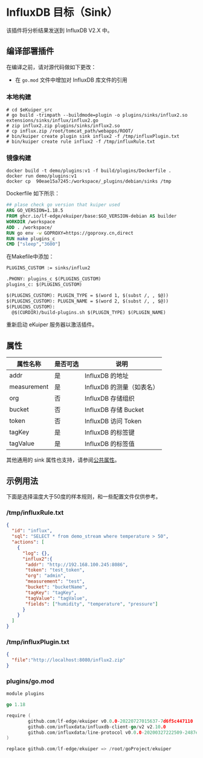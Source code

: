 # InfluxDB 目标（Sink）

该插件将分析结果发送到 InfluxDB V2.X 中。

## 编译部署插件

在编译之前，请对源代码做如下更改：

- 在 `go.mod` 文件中增加对 InfluxDB 库文件的引用

### 本地构建

```shell
# cd $eKuiper_src
# go build -trimpath --buildmode=plugin -o plugins/sinks/influx2.so extensions/sinks/influx/influx2.go
# zip influx2.zip plugins/sinks/influx2.so
# cp influx.zip /root/tomcat_path/webapps/ROOT/
# bin/kuiper create plugin sink influx2 -f /tmp/influxPlugin.txt
# bin/kuiper create rule influx2 -f /tmp/influxRule.txt
```

### 镜像构建

```shell
docker build -t demo/plugins:v1 -f build/plugins/Dockerfile .
docker run demo/plugins:v1
docker cp  90eae15a7245:/workspace/_plugins/debian/sinks /tmp
```

Dockerfile 如下所示：

```dockerfile
## plase check go version that kuiper used
ARG GO_VERSION=1.18.5
FROM ghcr.io/lf-edge/ekuiper/base:$GO_VERSION-debian AS builder
WORKDIR /workspace
ADD . /workspace/
RUN go env -w GOPROXY=https://goproxy.cn,direct
RUN make plugins_c
CMD ["sleep","3600"]
```

在Makefile中添加：

```dockerfile
PLUGINS_CUSTOM := sinks/influx2

.PHONY: plugins_c $(PLUGINS_CUSTOM)
plugins_c: $(PLUGINS_CUSTOM)

$(PLUGINS_CUSTOM): PLUGIN_TYPE = $(word 1, $(subst /, , $@))
$(PLUGINS_CUSTOM): PLUGIN_NAME = $(word 2, $(subst /, , $@))
$(PLUGINS_CUSTOM):
  @$(CURDIR)/build-plugins.sh $(PLUGIN_TYPE) $(PLUGIN_NAME)
```

重新启动 eKuiper 服务器以激活插件。

## 属性

| 属性名称        | 是否可选 | 说明                 |
|-------------|------|--------------------|
| addr        | 是    | InfluxDB 的地址        |
| measurement | 是    | InfluxDB 的测量（如表名）   |
| org         | 否    | InfluxDB 存储组织       |
| bucket      | 否    | InfluxDB 存储 Bucket   |
| token       | 否    | InfluxDB 访问 Token    |
| tagKey      | 是    | InfluxDB 的标签键       |
| tagValue    | 是    | InfluxDB 的标签值       |

其他通用的 sink 属性也支持，请参阅[公共属性](../overview.md#公共属性)。

## 示例用法

下面是选择温度大于50度的样本规则，和一些配置文件仅供参考。

### /tmp/influxRule.txt

```json
{
  "id": "influx",
  "sql": "SELECT * from demo_stream where temperature > 50",
  "actions": [
    {
      "log": {},
      "influx2":{
       "addr": "http://192.168.100.245:8086",
       "token": "test_token",
       "org": "admin",
       "measurement": "test",
       "bucket": "bucketName",
       "tagKey": "tagKey",
       "tagValue": "tagValue",
       "fields": ["humidity", "temperature", "pressure"]
      }
    }
  ]
}
```

### /tmp/influxPlugin.txt

```json
{
  "file":"http://localhost:8080/influx2.zip"
}
```

### plugins/go.mod

```go
module plugins

go 1.18

require (
        github.com/lf-edge/ekuiper v0.0.0-20220727015637-7d6f5c447110
        github.com/influxdata/influxdb-client-go/v2 v2.10.0
        github.com/influxdata/line-protocol v0.0.0-20200327222509-2487e7298839 // indirect
)

replace github.com/lf-edge/ekuiper => /root/goProject/ekuiper

```
